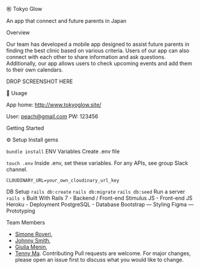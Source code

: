 
㊗️ Tokyo Glow

An app that connect and future parents in Japan

Overview

Our team has developed a mobile app designed to assist future parents in finding the best clinic based on various criteria. Users of our app can also connect with each other to share information and ask questions. Additionally, our app allows users to check upcoming events and add them to their own calendars.

DROP SCREENSHOT HERE

📕 Usage

App home: http://www.tokyoglow.site/

User: peach@gmail.com
PW: 123456


Getting Started

⚙️ Setup
Install gems

`bundle install`
ENV Variables
Create .env file

`touch .env`
Inside .env, set these variables. For any APIs, see group Slack channel.

`CLOUDINARY_URL=your_own_cloudinary_url_key`

DB Setup
`rails db:create`
`rails db:migrate`
`rails db:seed`
Run a server
`rails s`
Built With
Rails 7 - Backend / Front-end
Stimulus JS - Front-end JS
Heroku - Deployment
PostgreSQL - Database
Bootstrap — Styling
Figma — Prototyping


Team Members
* [Simone Roveri](https://www.linkedin.com/in/simone-roveri/),
* [Johnny Smith](https://www.linkedin.com/in/jonathan-smith-046007138/),
* [Giulia Menin](https://www.linkedin.com/in/giuliamenin/),
* [Tenny Ma](https://www.linkedin.com/in/tennyma/).
Contributing
Pull requests are welcome. For major changes, please open an issue first to discuss what you would like to change.
